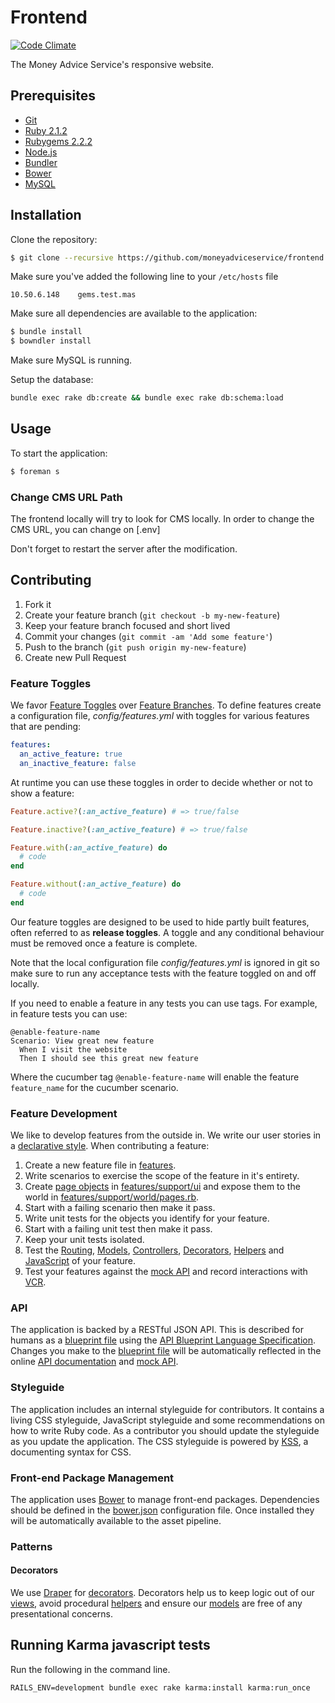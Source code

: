 # Frontend

[![Code Climate](https://codeclimate.com/github/moneyadviceservice/frontend.png)](https://codeclimate.com/github/moneyadviceservice/frontend)

The Money Advice Service's responsive website.


## Prerequisites

* [Git]
* [Ruby 2.1.2][Ruby]
* [Rubygems 2.2.2][Rubygems]
* [Node.js][Node]
* [Bundler]
* [Bower]
* [MySQL](http://www.mysql.com/)


## Installation

Clone the repository:

```sh
$ git clone --recursive https://github.com/moneyadviceservice/frontend.git
```

Make sure you've added the following line to your `/etc/hosts` file

`10.50.6.148	gems.test.mas`

Make sure all dependencies are available to the application:

```sh
$ bundle install
$ bowndler install
```

Make sure MySQL is running.

Setup the database:

```sh
bundle exec rake db:create && bundle exec rake db:schema:load
```

## Usage

To start the application:

```sh
$ foreman s
```

### Change CMS URL Path

The frontend locally will try to look for CMS locally. In order to change the
CMS URL, you can change on [.env]

Don't forget to restart the server after the modification.

## Contributing

1. Fork it
2. Create your feature branch (`git checkout -b my-new-feature`)
3. Keep your feature branch focused and short lived
4. Commit your changes (`git commit -am 'Add some feature'`)
5. Push to the branch (`git push origin my-new-feature`)
6. Create new Pull Request

### Feature Toggles

We favor [Feature Toggles] over [Feature Branches]. To define features create a
configuration file, *config/features.yml* with toggles for various features that
are pending:

```yml
features:
  an_active_feature: true
  an_inactive_feature: false
```

At runtime you can use these toggles in order to decide whether or not to show a feature:

```rb
Feature.active?(:an_active_feature) # => true/false

Feature.inactive?(:an_active_feature) # => true/false

Feature.with(:an_active_feature) do
  # code
end

Feature.without(:an_active_feature) do
  # code
end
```

Our feature toggles are designed to be used to hide partly built features, often
referred to as **release toggles**. A toggle and any conditional behaviour must
be removed once a feature is complete.

Note that the local configuration file *config/features.yml* is ignored in git so
make sure to run any acceptance tests with the feature toggled on and off locally.

If you need to enable a feature in any tests you can use tags.
For example, in feature tests you can use:

```gherkin
@enable-feature-name
Scenario: View great new feature
  When I visit the website
  Then I should see this great new feature
```

Where the cucumber tag `@enable-feature-name` will enable the feature `feature_name` for the cucumber scenario.

### Feature Development

We like to develop features from the outside in. We write our user stories in a
[declarative style][features/home_page.feature]. When contributing a feature:

1. Create a new feature file in [features].
2. Write scenarios to exercise the scope of the feature in it's entirety.
3. Create [page objects][site prism] in [features/support/ui] and expose them
   to the world in [features/support/world/pages.rb].
4. Start with a failing scenario then make it pass.
5. Write unit tests for the objects you identify for your feature.
6. Start with a failing unit test then make it pass.
7. Keep your unit tests isolated.
8. Test the [Routing][routing specs], [Models][model specs],
   [Controllers][controller specs], [Decorators][decorator specs],
   [Helpers][helper specs] and [JavaScript][karma] of your feature.
9. Test your features against the [mock API] and record interactions with [VCR].

### API

The application is backed by a RESTful JSON API. This is described for humans
as a [blueprint file][apiary.apib] using the
[API Blueprint Language Specification]. Changes you make to the
[blueprint file][apiary.apib] will be automatically reflected in the online
[API documentation] and [mock API].

### Styleguide

The application includes an internal styleguide for contributors. It contains a
living CSS styleguide, JavaScript styleguide and some recommendations on how to
write Ruby code. As a contributor you should update the styleguide as you update
the application. The CSS styleguide is powered by [KSS], a documenting syntax
for CSS.

### Front-end Package Management

The application uses [Bower] to manage front-end packages. Dependencies should
be defined in the [bower.json] configuration file. Once installed they will be
automatically available to the asset pipeline.

### Patterns

#### Decorators

We use [Draper] for [decorators]. Decorators help us to keep logic out of our
[views], avoid procedural [helpers] and ensure our [models] are free of any
presentational concerns.


[apiary.apib]: ./apiary.apib
[bower.json]: ./bower.json
[features]: ./features
[features/home_page.feature]: ./features/home_page.feature
[features/support/ui]: ./features/support/ui
[features/support/world/pages.rb]: ./features/support/world/pages.rb

[decorators]: ./app/decorators
[helpers]: ./app/helpers
[models]: ./app/models
[views]: ./app/views

[controller specs]: https://www.relishapp.com/rspec/rspec-rails/docs/controller-specs
[decorator specs]: https://github.com/drapergem/draper#testing
[helper specs]: https://www.relishapp.com/rspec/rspec-rails/docs/helper-specs
[model specs]: https://www.relishapp.com/rspec/rspec-rails/docs/model-specs
[routing specs]: https://www.relishapp.com/rspec/rspec-rails/docs/routing-specs

[api blueprint language specification]: https://github.com/apiaryio/api-blueprint/blob/master/API%20Blueprint%20Specification.md
[api documentation]: http://docs.moneyadviceservice.apiary.io/
[bower]: http://bower.io
[bundler]: http://bundler.io
[draper]: https://github.com/drapergem/draper
[feature branches]: http://martinfowler.com/bliki/FeatureBranch.html
[feature toggles]: http://martinfowler.com/bliki/FeatureToggle.html
[git]: http://git-scm.com
[karma]: https://karma-runner.github.io
[kss]: https://github.com/kneath/kss
[mock api]: https://moneyadviceservice.apiary.io
[money advice service team]: https://github.com/moneyadviceservice
[node]: http://nodejs.org/
[ruby]: http://www.ruby-lang.org/en
[rubygems]: http://rubygems.org
[site prism]: https://github.com/natritmeyer/site_prism
[vcr]: https://github.com/vcr/vcr

## Running Karma javascript tests

Run the following in the command line.

```
RAILS_ENV=development bundle exec rake karma:install karma:run_once
```
